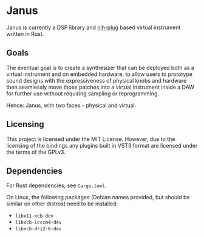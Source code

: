 # Janus

Janus is currently a DSP library and [nih-plug](https://github.com/robbert-vdh/nih-plug)
based virtual instrument written in Rust.

## Goals

The eventual goal is to create a synthesizer that can be deployed both as a virtual
instrument and on embedded hardware, to allow users to prototype sound designs
with the expressiveness of physical knobs and hardware then seamlessly move those
patches into a virtual instrument inside a DAW for further use without requiring
sampling or reprogramming.

Hence: Janus, with two faces - physical and virtual.

## Licensing

This project is licensed under the MIT License.  However, due to the licensing
of the bindings any plugins built in VST3 format are licensed under the terms of
the GPLv3.

## Dependencies

For Rust dependencies, see `Cargo.toml`.

On Linux, the following packages (Debian names provided, but should be similar on other
distros) need to be installed:
 - `libx11-xcb-dev`
 - `libxcb-icccm4-dev`
 - `libxcb-dri2-0-dev`
